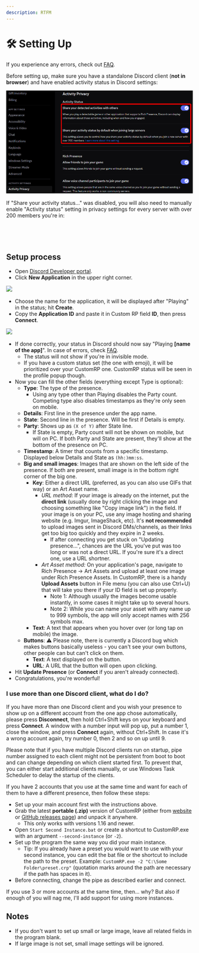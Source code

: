 ```yaml
---
description: RTFM
---
```


# 🛠️ Setting Up

If you experience any errors, check out [FAQ](faq.md).

Before setting up, make sure you have a standalone Discord client (**not in browser**) and have enabled activity status in Discord settings:

![](.gitbook/assets/2025-04-06_18-21-01_Activity_Privacy__User_Settings_-_Discord.png)

If "Share your activity status..." was disabled, you will also need to manually enable "Activity status" setting in privacy settings for every server with over 200 members you're in:

<div align="center"><figure><img src=".gitbook/assets/2025-04-06_18-21-51_#readme__CustomRP_-_Discord.png" alt=""><figcaption></figcaption></figure> <figure><img src=".gitbook/assets/2025-04-06_18-22-23_#readme__CustomRP_-_Discord.png" alt=""><figcaption></figcaption></figure></div>

## Setup process

* Open [Discord Developer portal](https://discord.com/developers/applications).
* Click **New Application** in the upper right corner.

![](https://user-images.githubusercontent.com/2225711/161050202-c796103d-6712-401e-be96-3f3712512375.png)

* Choose the name for the application, it will be displayed after "Playing" in the status; hit **Create**.
* Copy the **Application ID** and paste it in Custom RP field **ID**, then press **Connect**.

![](https://user-images.githubusercontent.com/2225711/161050341-8169af53-5d3f-44d6-b745-cc711e8d1476.png)

* If done correctly, your status in Discord should now say "Playing **\[name of the app]**". In case of errors, check [FAQ](faq.md).
  * The status will not show if you're in invisible mode.
  * If you have a custom status set (the one with emoji), it will be prioritized over your CustomRP one. CustomRP status will be seen in the profile popup though.
* Now you can fill the other fields (everything except Type is optional):
  * **Type**: The type of the presence.
    * Using any type other than Playing disables the Party count. Competing type also disables timestamps as they're only seen on mobile.
  * **Details**: First line in the presence under the app name.
  * **State**: Second line in the presence. Will be first if Details is empty.
  * **Party**: Shows up as `(X of Y)` after State line.
    * If State is empty, Party count will not be shown on mobile, but will on PC. If both Party and State are present, they'll show at the bottom of the presence on PC.
  * **Timestamp**: A timer that counts from a specific timestamp. Displayed below Details and State as `(hh:)mm:ss`.
  * **Big and small images**: Images that are shown on the left side of the presence. If both are present, small image is in the bottom right corner of the big one.
    * **Key**: Either a direct URL (preferred, as you can also use GIFs that way) or an Art Asset name.
      * _URL method:_ If your image is already on the internet, put the **direct link** (usually done by right clicking the image and choosing something like "Copy image link") in the field. If your image is on your PC, use any image hosting and sharing website (e.g. Imgur, ImageShack, etc). It's **not recommended** to upload images sent in Discord DMs/channels, as their links get too big too quickly and they expire in 2 weeks.
        * If after connecting you get stuck on "Updating presence...", chances are the URL you've put was too long or was not a direct URL. If you're sure it's a direct one, use a URL shortner.
      * _Art Asset method:_ On your application's page, navigate to Rich Presence -> Art Assets and upload at least one image under Rich Presence Assets. In CustomRP, there is a handy **Upload Assets** button in File menu (you can also use Ctrl+U) that will take you there if your ID field is set up properly.
        * Note 1: Although usually the images become usable instantly, in some cases it might take up to several hours.
        * Note 2: While you can name your asset with any name up to 999 symbols, the app will only accept names with 256 symbols max.
    * **Text**: A text that appears when you hover over (or long tap on mobile) the image.
  * **Buttons**: ⚠ Please note, there is currently a Discord bug which makes buttons basically useless - you can't see your own buttons, other people can but can't click on them.
    * **Text**: A text displayed on the button.
    * **URL**: A URL that the button will open upon clicking.
* Hit **Update Presence** (or **Connect** if you aren't already connected).
* Congratulations, you're wonderful!

### I use more than one Discord client, what do I do?

If you have more than one Discord client and you wish your presence to show up on a different account from the one app chose automatically, please press **Disconnect**, then hold Ctrl+Shift keys on your keyboard and press **Connect**. A window with a number input will pop up, put a number 1, close the window, and press **Connect** again, without Ctrl+Shift. In case it's a wrong account again, try number 0, then 2 and so on up until 9.

Please note that if you have multiple Discord clients run on startup, pipe number assigned to each client might not be persistent from boot to boot and can change depending on which client started first. To prevent that, you can either start additional clients manually, or use Windows Task Scheduler to delay the startup of the clients.

If you have 2 accounts that you use at the same time and want for each of them to have a different presence, then follow these steps:

* Set up your main account first with the instructions above.
* Grab the latest **portable (.zip)** version of CustomRP (either from [website](https://www.customrp.xyz) or [GitHub releases page](https://github.com/maximmax42/Discord-CustomRP/releases/latest)) and unpack it anywhere.
  * This only works with versions 1.16 and newer.
* Open `Start Second Instance.bat` or create a shortcut to CustomRP.exe with an argument `--second-instance` (or `-2`).
* Set up the program the same way you did your main instance.
  * Tip: If you already have a preset you would want to use with your second instance, you can edit the bat file or the shortcut to include the path to the preset. Example: `CustomRP.exe -2 "C:\Some Folder\preset.crp"` (quotation marks around the path are necessary if the path has spaces in it).
* Before connecting, change the pipe as described earlier and connect.

If you use 3 or more accounts at the same time, then... why? But also if enough of you will nag me, I'll add support for using more instances.

## Notes

* If you don't want to set up small or large image, leave all related fields in the program blank.
* If large image is not set, small image settings will be ignored.
